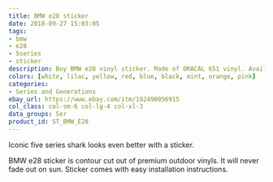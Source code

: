 ```yaml
---
title: BMW e28 sticker
date: 2018-09-27 15:03:05
tags:
- bmw
- e28
- 5series
- sticker
description: Buy BMW e28 vinyl sticker. Made of ORACAL 651 vinyl. Available in different colors.
colors: [white, lilac, yellow, red, blue, black, mint, orange, pink]
categories:
- Series and Generations
ebay_url: https://www.ebay.com/itm/192490056915
col_class: col-sm-6 col-lg-4 col-xl-3
data_groups: 5er
product_id: ST_BMW_E28
---
```


Iconic five series shark looks even better with a sticker.

<!-- more -->
<!-- {% asset_img content-image e28-bmw-window-sticker.jpg 'BMW e28 vinyl sticker"BMW e28 vinyl sticker"' %} -->

BMW e28 sticker is contour cut out of premium outdoor vinyls. It will never fade out on sun. Sticker comes with easy installation instructions. 
